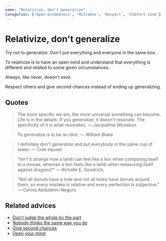 ```yaml
---
name: "Relativize, don't generalize"
Categories: ['Open-mindedness', 'Mistakes', 'Respect', 'Comfort zone']
---
```

# Relativize, don't generalize

Try not to generalize. Don't put everything and everyone in the same box.

To relativize is to have an open mind and understand that everything is different and related to some given circumstances.

Always, like never, doesn't exist. 

Respect others and give second chances instead of ending up generalizing.

## Quotes

> The more specific we are, the more universal something can become. Life is in the details. If you generalize, it doesn't resonate. The specificity of it is what resonates. ― Jacqueline Woodson

> To generalize is to be an idiot. ― William Blake

> I definitely don't generalize and put everybody in the same cup of water. ― Cole Hauser

> “Isn’t it strange how a lamb can feel like a lion when comparing itself to a mouse, whereas a lion feels like a lamb when measuring itself against dragons?” ― Richelle E. Goodrich,

> “Not all donuts have a hole and not all holes have donuts around them, so every mistake is relative and every perfection is subjective.” ― Corina Abdulahm-Negura

## Related advices

- [Don't judge the whole by the part](../Don't%20judge%20the%20whole%20by%20the%20part/index.md)
- [Nobody thinks the same way you do](../Nobody%20thinks%20the%20same%20way%20you%20do/index.md)
- [Give second chances](../Give%20second%20chances/index.md)
- [Open your mind](../Open%20your%20mind/index.md)